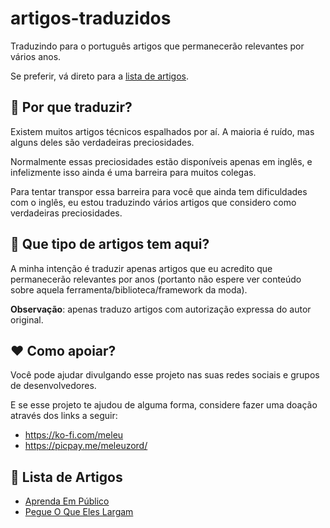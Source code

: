 # artigos-traduzidos

Traduzindo para o português artigos que permanecerão relevantes por vários anos.

Se preferir, vá direto para a [lista de artigos](#-lista-de-artigos).


## 🤷 Por que traduzir?

Existem muitos artigos técnicos espalhados por aí. A maioria é ruído, mas alguns deles são verdadeiras preciosidades.

Normalmente essas preciosidades estão disponíveis apenas em inglês, e infelizmente isso ainda é uma barreira para muitos colegas.

Para tentar transpor essa barreira para você que ainda tem dificuldades com o inglês, eu estou traduzindo vários artigos que considero como verdadeiras preciosidades.


## 🤔 Que tipo de artigos tem aqui?

A minha intenção é traduzir apenas artigos que eu acredito que permanecerão relevantes por anos (portanto não espere ver conteúdo sobre aquela ferramenta/biblioteca/framework da moda).

**Observação**: apenas traduzo artigos com autorização expressa do autor original.


## ❤️ Como apoiar?

Você pode ajudar divulgando esse projeto nas suas redes sociais e grupos de desenvolvedores.

E se esse projeto te ajudou de alguma forma, considere fazer uma doação através dos links a seguir:

- <https://ko-fi.com/meleu>
- <https://picpay.me/meleuzord/>


## 📃 Lista de Artigos

- [Aprenda Em Público](aprenda-em-publico)
- [Pegue O Que Eles Largam](pegue-o-que-eles-largam)

